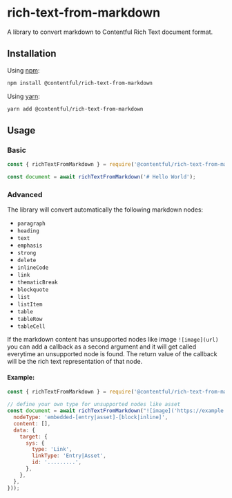 # rich-text-from-markdown

A library to convert markdown to Contentful Rich Text document format.

## Installation

Using [npm](http://npmjs.org/):

```sh
npm install @contentful/rich-text-from-markdown
```

Using [yarn](https://yarnpkg.com/):

```sh
yarn add @contentful/rich-text-from-markdown
```

## Usage

### Basic

```js
const { richTextFromMarkdown } = require('@contentful/rich-text-from-markdown');

const document = await richTextFromMarkdown('# Hello World');
```

### Advanced

The library will convert automatically the following markdown nodes:

- `paragraph`
- `heading`
- `text`
- `emphasis`
- `strong`
- `delete`
- `inlineCode`
- `link`
- `thematicBreak`
- `blockquote`
- `list`
- `listItem`
- `table`
- `tableRow`
- `tableCell`

If the markdown content has unsupported nodes like image `![image](url)` you can add a callback as a second argument
and it will get called everytime an unsupported node is found. The return value of the callback will be the rich text representation
of that node.

#### Example:

```js
const { richTextFromMarkdown } = require('@contentful/rich-text-from-markdown');

// define your own type for unsupported nodes like asset
const document = await richTextFromMarkdown("![image]('https://example.com/image.jpg')", node => ({
  nodeType: 'embedded-[entry|asset]-[block|inline]',
  content: [],
  data: {
    target: {
      sys: {
        type: 'Link',
        linkType: 'Entry|Asset',
        id: '.........',
      },
    },
  },
}));
```
